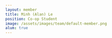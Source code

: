 ```yaml
---
layout: member
title: Minh (Alan) Le
position: Co-op Student
image: /assets/images/team/default-member.png
alum: true
---
```


